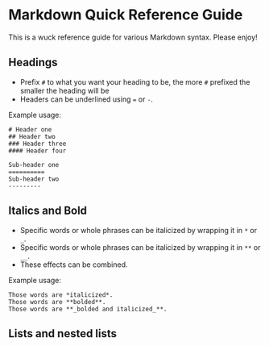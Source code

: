 Markdown Quick Reference Guide
===
This is a wuck reference guide for various Markdown syntax. Please enjoy!

Headings
---
* Prefix ```#``` to what you want your heading to be, the more ```#``` prefixed the smaller the heading will be
* Headers can be underlined using ```=``` or ```-```.

Example usage:

    # Header one
    ## Header two
    ### Header three
    #### Header four

    Sub-header one
    ==========
    Sub-header two
    ---------

Italics and Bold
---
* Specific words or whole phrases can be italicized by wrapping it in ```*``` or ```_```.
* Specific words or whole phrases can be italicized by wrapping it in ```**``` or ```__```.
* These effects can be combined.

Example usage:

    Those words are *italicized*.
    Those words are **bolded**.
    Those words are **_bolded and italicized_**.

Lists and nested lists
---
